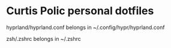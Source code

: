 # Curtis Polic personal dotfiles

hyprland/hyprland.conf belongs in ~/.config/hypr/hyprland.conf

zsh/.zshrc belongs in ~/.zshrc